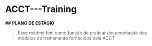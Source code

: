 # ACCT---Training

**## PLANO DE ESTÁGIO**

> Esse readme tem como função de praticar documentação dos módulos de treinamento fornecidos pela ACCT
